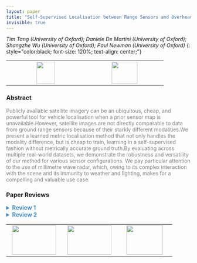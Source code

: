 ```yaml
---
layout: paper
title: "Self-Supervised Localisation between Range Sensors and Overhead Imagery"
invisible: true
---
```

*Tim Tang (University of Oxford); Daniele De Martini (University of Oxford); Shangzhe Wu (University of Oxford); Paul Newman (University of Oxford)*
{: style="color:black; font-size: 120%; text-align: center;"}

<table width="20%"> <tr>
<td style="width: 20%; text-align: center;"><a href="http://www.roboticsproceedings.org/rss16/p057.pdf"><img src="{{ site.baseurl }}/images/paper_link.png"
width = "50"  height = "60"/> </a> </td>

<td style="width: 20%; text-align: center;"><a href="nan"><img src="{{ site.baseurl }}/images/pheedloop_link.png"
width = "70"  height = "60"/> </a> </td>

</tr></table>

### Abstract
<html><p style="color:gray; font-size: 100%; text-align: justified;">
Publicly available satellite imagery can be an ubiquitous, cheap, and powerful tool for vehicle localisation when a prior sensor map is unavailable.However, satellite images are not directly comparable to data from ground range sensors because of their starkly different modalities.We present a learned metric localisation method that not only handles the modality difference, but is cheap to train, learning in a self-supervised fashion without metrically accurate ground truth.By evaluating across multiple real-world datasets, we demonstrate the robustness and versatility of our method for various sensor configurations. We pay particular attention to the use of millimetre wave radar, which, owing to its complex interaction with the scene and its immunity to weather and lighting, makes for a compelling and valuable use case. 
</p></html>

### Paper Reviews
<details><summary style="font-size:110%; color:#438BCA; cursor: pointer;"><b> Review 1</b></summary>
<p style="color:gray; font-size: 100%; text-align: justified; white-space: pre-line">
This paper addresses an important and interesting topic, and is very well written and clear. Overall it is a very good paper, but please find some comments here.

The related work section is generally clear and comprehensive. However, I would appreciate a discussion of the expected performance difference between the proposed method and the methods cited in II-A (e.g. 18,20) and II-D (35,42,43), in particular. In connection to references 23,25, it would also make sense to cite Parsley and Julier ("Towards the Exploitation of Prior Information in SLAM", IROS 2010). In Section II-B it would make sense to also cite Mielle et al. ("The Auto-Complete Graph: Merging and Mutual Correction of Sensor and Prior Maps for SLAM", MDPI Robotics 2019) in connection with references 37,7,38. 

Regarding the results shown in Fig 10, it is said that the robot is never "getting lost", but that is a vague term. In several cases, it seems that the position estimate is off by more than 10, or even more than 30, metres. Not hopelessly lost, perhaps, but certainly not correct. I think you should revise your statement and add some short discussion on this.

The paper does not mention training time, although it is indicated in the video. Please also discuss the amount of training needed in the paper.

In Sec IV, you describe how to find the rototranslation between the map and the live data, but as far as I could see, you do not mention scale. Do you assume to have accurate pixels-per-metre scale information in both modalities, and that the scale is uniformly correct? Please clarify or discuss this.

What is the significance of the parameter $n$ (number of rotations)? How have you selected it, and how does it affect the results?

There are some further places where clarifications might help:
1) In Figs 3-4, adding labels of what is A and B in the figure (not just the caption) would help.
2) The plots in Fig 10 could be clearer. E.g., make the larger (and maybe cut some of Fig 12) and/or make the lines thicker.

Minor edits/typos:
1) Fig. 4 caption: "An loss" -> "a loss"
2) Sec IV-B, 3rd paragraph: "two random image" -> "two random images"

</p> </details>

<details><summary style="font-size:110%; color:#438BCA; cursor: pointer;"><b> Review 2</b></summary>
<p style="color:gray; font-size: 100%; text-align: justified; white-space: pre-line">
The cross-modal (ground vs. satellite) data correlation approach in this paper appears to be original and useful, building off [36]; it adapts state-of-the-art neural network architectures to the cross-modality correlation problem by following a multi-stage approach in which rotation is first aligned, then translation alignment is performed with synthetic images that are rotation-aligned.  This is a key novel aspect of the paper.

It would be helpful perhaps to highlight which aspects of the Pose-Aware Separable Encoder Decoder CNN architecture (e.g. Figure 6) that the authors consider are most novel (beyond separating rotation/translation).  

The performance evaluation is fairly extensive, both quantitatively (Tables I, II, and II) and qualitatively (e.g. Figure 12) but I was expecting to also see precision-recall curves, to help build my intuition for how the technique performs, as key parameters are varied. For example (page 7, column 2): "A large value of $d_{intro}$ indicates the generated images are erroneous.... our system falls back to using odometry for dead-reckoning when $d_{intro}$ exceeds a threshold." -> what is the threshold, how does the system performance vary when that threshold is changed (ie too low vs. too high)?  Are there numerical values for key parameters that a researcher would need to know to replicate the results?  (Will a public implementation be made available?  I feel that there are some questions to try to reimplement this, such as how many layers in the encoder-decoder etc?)

The system only uses a single GPS pose at the start of the trajectory; in practice I wonder if its somewhat unrealistic to not use GPS in a real system; I think the question of how to robustly fuse many inputs including GPS in a such as a system is paramount.  Also, not making use of metrically accurate ground truth for training might be something that a practitioner might not do.

Overall I consider this an impressive system (but still a bit preliminary and would hope to see more details of the implementation in a longer version).

</p> </details>

<table width="100%"><tr><td style="width: 30%; text-align: center;"><a href="{{ site.baseurl }}/program/papers/56"> <img src="{{ site.baseurl }}/images/previous_icon.png" width = "120"  height = "80"/> </a> </td>

<td style="width: 30%; text-align: center;"><a href="{{ site.baseurl }}/program/papers"> <img src="{{ site.baseurl }}/images/overview_icon.png" width = "120"  height = "80"/> </a> </td> 

<td style="width: 30%; text-align: center;"><a href="{{ site.baseurl }}/program/papers/58"> <img src="{{ site.baseurl }}/images/next_icon.png" width = "100"  height = "80"/> </a> </td> 

</tr></table>

